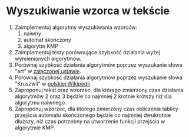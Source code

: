 # Wyszukiwanie wzorca w tekście

1. Zaimplementuj algorytmy wyszukiwania wzorców:
   1. naiwny
   2. automat skończony
   3. algorytm KMP 
2. Zaimplementuj testy porównujące szybkość działania wyżej wymienionych algorytmów.
3. Porównaj szybkość działania algorytmów poprzez wyszukanie słowa "art" w [załączonej ustawie](1997_714.txt).
4. Porównaj szybkość działania algorytmów poprzez wyszukanie słowa "Kruszwil" w [polskiej Wikipedii](http://2019.poleval.pl/task3/tokens-with-entities.tsv.bz2)
5. Zaproponuj tekst oraz wzorzec, dla którego zmierzony czas działania algorytmów 2 oraz 3 będzie co najmniej 2 krotnie krótszy niż dla algorytmu naiwnego.
6. Zaproponuj wzorzec, dla którego zmierzony czas obliczenia tablicy przejścia automatu skończonego będzie co najmniej dwukrotnie
   dłuższy, niż czas potrzebny na utworzenie funkcji przejścia w algorytmie KMP.
